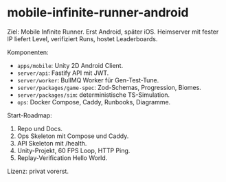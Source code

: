 # mobile-infinite-runner-android

Ziel: Mobile Infinite Runner. Erst Android, später iOS. Heimserver mit fester IP liefert Level, verifiziert Runs, hostet Leaderboards.

Komponenten:
- `apps/mobile`: Unity 2D Android Client.
- `server/api`: Fastify API mit JWT.
- `server/worker`: BullMQ Worker für Gen-Test-Tune.
- `server/packages/game-spec`: Zod-Schemas, Progression, Biomes.
- `server/packages/sim`: deterministische TS-Simulation.
- `ops`: Docker Compose, Caddy, Runbooks, Diagramme.

Start-Roadmap:
1. Repo und Docs.
2. Ops Skeleton mit Compose und Caddy.
3. API Skeleton mit /health.
4. Unity-Projekt, 60 FPS Loop, HTTP Ping.
5. Replay-Verification Hello World.

Lizenz: privat vorerst.
